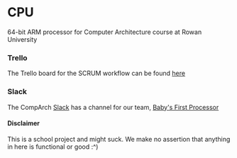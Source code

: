# CPU
64-bit ARM processor for Computer Architecture course at Rowan University
### Trello
The Trello board for the SCRUM workflow can be found [here](https://trello.com/b/3fFOV1tK/2-babys-first-processor)
### Slack
The CompArch [Slack](comparch.slack.com) has a channel for our team, [Baby's First Processor](https://comparch.slack.com/messages/CFMH6JU8H/)
#### Disclaimer
This is a school project and might suck. We make no assertion that anything in here is functional or good :^)

